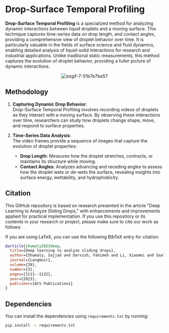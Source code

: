 # Drop-Surface Temporal Profiling

**Drop-Surface Temporal Profiling** is a specialized method for analyzing dynamic interactions between liquid droplets and a moving surface. This technique captures time-series data on drop length, and contact angles, providing a comprehensive view of droplet behavior over time. It is particularly valuable in the fields of surface science and fluid dynamics, enabling detailed analysis of liquid-solid interactions for research and industrial applications. Unlike traditional static measurements, this method captures the evolution of droplet behavior, providing a fuller picture of dynamic interactions.




<p align="center">
  <img src="https://github.com/user-attachments/assets/fb1c5099-a743-481e-b780-204e6dc4a2d4" alt="ezgif-7-51b7e7ba57">
</p>



## Methodology

1. **Capturing Dynamic Drop Behavior**:  
   Drop-Surface Temporal Profiling involves recording videos of droplets as they interact with a moving surface. By observing these interactions over time, researchers can study how droplets change shape, move, and respond to surface properties.

2. **Time-Series Data Analysis**:  
   The video frames provide a sequence of images that capture the evolution of droplet properties:
   - **Drop Length**: Measures how the droplet stretches, contracts, or maintains its structure while moving.
   - **Contact Angles**: Analyzes advancing and receding angles to assess how the droplet wets or de-wets the surface, revealing insights into surface energy, wettability, and hydrophobicity.



## Citation

This GitHub repository is based on research presented in the article "Deep Learning to Analyze Sliding Drops," with enhancements and improvements applied for practical implementation. If you use this repository or its contents in your research or project, please make sure to cite our work as follows:

If you are using LaTeX, you can use the following BibTeX entry for citation:

```bibtex
@article{shumaly2023deep,
  title={Deep learning to analyze sliding drops},
  author={Shumaly, Sajjad and Darvish, Fahimeh and Li, Xiaomei and Saal, Alexander and Hinduja, Chirag and Steffen, Werner and Kukharenko, Oleksandra and Butt, Hans-Jürgen and Berger, Rüdiger},
  journal={Langmuir},
  volume={39},
  number={3},
  pages={1111--1122},
  year={2023},
  publisher={ACS Publications}
}
```



## Dependencies

You can install the dependencies using `requirements.txt` by running:

```bash
pip install -r requirements.txt

